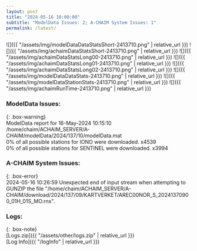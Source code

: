 ```yaml
---
layout: post
title: "2024-05-16 10:00:00"
subtitle: "ModelData Issues: 2; A-CHAIM System Issues: 1"
permalink: /latest/
---
```


![]({{ "/assets/img/modelDataDataStatsShort-2413710.png" | relative_url }})
![]({{ "/assets/img/achaimDataStatsShort-2413710.png" | relative_url }})
![]({{ "/assets/img/achaimDataStatsLong00-2413710.png" | relative_url }})
![]({{ "/assets/img/achaimDataStatsLong01-2413710.png" | relative_url }})
![]({{ "/assets/img/achaimDataStatsLong02-2413710.png" | relative_url }})
![]({{ "/assets/img/modelDataDataStats-2413710.png" | relative_url }})
![]({{ "/assets/img/modelDataStationStats-2413710.png" | relative_url }})
![]({{ "/assets/img/achaimRunTime-2413710.png" | relative_url }})


### ModelData Issues:  
  
{: .box-warning}  
 ModelData report for 16-May-2024 10:15:10   
 /home/chaim/ACHAIM_SERVER/A-CHAIM/modelData/2024/137/10/modelData.mat   
 0% of all possible stations for IONO were downloaded. x4539   
 0% of all possible stations for SENTINEL were downloaded. x3994   
  
### A-CHAIM System Issues:  
  
{: .box-error}  
2024-05-16 10:26:59 Unexpected end of input stream when attempting to GUNZIP the file "/home/chaim/ACHAIM_SERVER/A-CHAIM/download/2024/137/09/KARTVERKET/AREC00NOR_S_20241370900_01H_01S_MO.rnx".  

### Logs:  
  
{: .box-note}  
[Logs.zip]({{ "/assets/other/logs.zip" | relative_url }})  
[Log Info]({{ "/logInfo" | relative_url }})  
